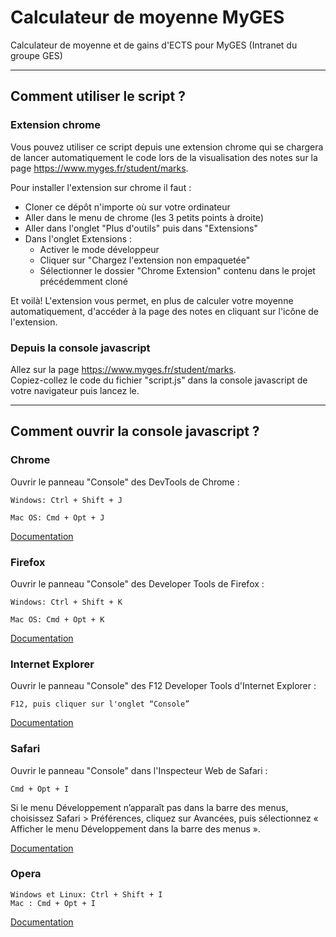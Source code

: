# Calculateur de moyenne MyGES
Calculateur de moyenne et de gains d'ECTS pour MyGES (Intranet du groupe GES)

---

## Comment utiliser le script ?
### Extension chrome
Vous pouvez utiliser ce script depuis une extension chrome qui se chargera de lancer automatiquement le code lors de la visualisation des notes sur la page https://www.myges.fr/student/marks.

Pour installer l'extension sur chrome il faut :  
  - Cloner ce dépôt n'importe où sur votre ordinateur
  - Aller dans le menu de chrome (les 3 petits points à droite)
  - Aller dans l'onglet "Plus d'outils" puis dans "Extensions"
  - Dans l'onglet Extensions :
    - Activer le mode développeur
    - Cliquer sur "Chargez l'extension non empaquetée"
    - Sélectionner le dossier "Chrome Extension" contenu dans le projet précédemment cloné

Et voilà! L'extension vous permet, en plus de calculer votre moyenne automatiquement, d'accéder à la page des notes en cliquant sur l'icône de l'extension.

### Depuis la console javascript
Allez sur la page https://www.myges.fr/student/marks.  
Copiez-collez le code du fichier "script.js" dans la console javascript de votre navigateur puis lancez le.

---

## Comment ouvrir la console javascript ?
### Chrome
Ouvrir le panneau "Console" des DevTools de Chrome :

    Windows: Ctrl + Shift + J

    Mac OS: Cmd + Opt + J

[Documentation](https://developer.chrome.com/devtools/docs/shortcuts)


### Firefox
Ouvrir le panneau "Console" des Developer Tools de Firefox :

    Windows: Ctrl + Shift + K

    Mac OS: Cmd + Opt + K

[Documentation](https://developer.mozilla.org/en-US/docs/Tools/Keyboard_shortcuts)


### Internet Explorer
Ouvrir le panneau "Console" des F12 Developer Tools d'Internet Explorer :

    F12, puis cliquer sur l'onglet “Console”

[Documentation](https://msdn.microsoft.com/en-us/library/ie/dn322041%28v=vs.85%29.aspx)


### Safari
Ouvrir le panneau "Console" dans l'Inspecteur Web de Safari :

    Cmd + Opt + I

Si le menu Développement n’apparaît pas dans la barre des menus, choisissez Safari > Préférences, cliquez sur Avancées, puis sélectionnez « Afficher le menu Développement dans la barre des menus ».

[Documentation](https://support.apple.com/en-ie/guide/safari-developer/keyboard-shortcuts-reference-dev654e5967f/mac)


### Opera

    Windows et Linux: Ctrl + Shift + I
    Mac : Cmd + Opt + I

[Documentation](http://www.opera.com/dragonfly/documentation/)
